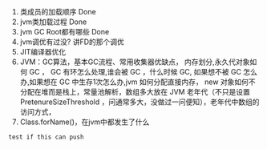 1. 类成员的加载顺序 Done
2. jvm类加载过程 Done
3. jvm GC Root都有哪些 Done
4. jvm调优有过没? 讲FD的那个调优
5. JIT编译器优化
6. JVM：GC算法，基本GC流程、常用收集器优缺点， 内存划分,永久代对象如何 GC ， GC 有环怎么处理,谁会被 GC ，什么时候 GC, 如果想不被 GC 怎么办,如果想在 GC 中生存1次怎么办,jvm 如何分配直接内存， new 对象如何不分配在堆而是栈上，常量池解析，数组多大放在 JVM 老年代（不只是设置 PretenureSizeThreshold ，问通常多大，没做过一问便知），老年代中数组的访问方式，
7. Class.forName()，在jvm中都发生了什么
```
test if this can push
```